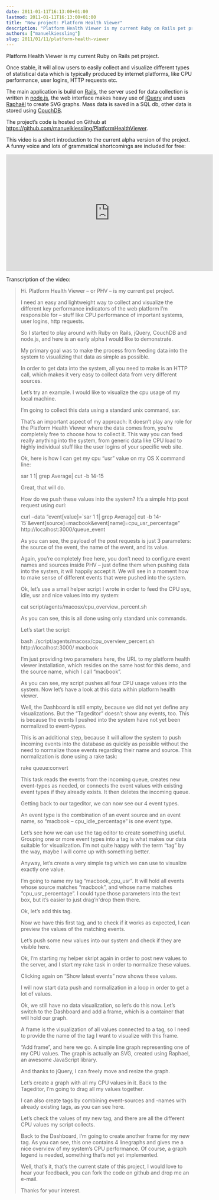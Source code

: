 ```yaml
---
date: 2011-01-11T16:13:00+01:00
lastmod: 2011-01-11T16:13:00+01:00
title: "New project: Platform Health Viewer"
description: "Platform Health Viewer is my current Ruby on Rails pet project."
authors: ["manuelkiessling"]
slug: 2011/01/11/platform-health-viewer
---
```


<p>
Platform Health Viewer is my current Ruby on Rails pet project.
</p>
<p>
Once stable, it will allow users to easily collect and visualize different types of statistical data which is typically produced by internet platforms, like CPU performance, user logins, HTTP requests etc.
</p>
<p>
The main application is build on <a href="http://rubyonrails.org/">Rails</a>, the server used for data collection is written in <a href="http://nodejs.org/">node.js</a>, the web interface makes heavy use of <a href="http://jquery.com/">jQuery</a> and uses <a href="http://raphaeljs.com/">Raphaël</a> to create SVG graphs. Mass data is saved in a SQL db, other data is stored using <a href="http://couchdb.apache.org/">CouchDB</a>.
</p>
<p>
The project’s code is hosted on Github at <a href="https://github.com/manuelkiessling/PlatformHealthViewer">https://github.com/manuelkiessling/PlatformHealthViewer</a>.
</p>
<p>
This video is a short introduction to the current alpha version of the project. A funny voice and lots of grammatical shortcomings are included for free:
</p>

<iframe width="560" height="315" src="https://www.youtube.com/embed/HI6SRqz_3D0?si=yvuGFMJWXNDPIIoK" title="YouTube video player" frameborder="0" allow="accelerometer; autoplay; clipboard-write; encrypted-media; gyroscope; picture-in-picture; web-share" allowfullscreen></iframe>

<br>
<p>
</p><p>

Transcription of the video:

</p><blockquote>
Hi. Platform Health Viewer – or PHV – is my current pet project.
<p>
I need an easy and lightweight way to collect and visualize the different key performance indicators of the web platform I’m responsible for – stuff like CPU performance of important systems, user logins, http requests.
</p><p>
So I started to play around with Ruby on Rails, jQuery, CouchDB and node.js, and here is an early alpha I would like to demonstrate.
</p><p>
My primary goal was to make the process from feeding data into the system to visualizing that data as simple as possible.
</p><p>
In order to get data into the system, all you need to make is an HTTP call, which makes it very easy to collect data from very different sources.
</p><p>
Let’s try an example. I would like to visualize the cpu usage of my local machine.
</p><p>
I’m going to collect this data using a standard unix command, sar.
</p><p>
That’s an important aspect of my approach: It doesn’t play any role for the Platform Health Viewer where the data comes from, you’re completely free to choose how to collect it.
This way you can feed really anything into the system, from generic data like CPU load to highly individual stuff like the user logins of your specific web site.
</p><p>
Ok, here is how I can get my cpu “usr” value on my OS X command line:
</p><p>
sar 1 1| grep Average| cut -b 14-15
</p><p>
Great, that will do.
</p><p>
How do we push these values into the system? It’s a simple http post request using curl:
</p><p>
curl –data “event[value]=`sar 1 1| grep Average| cut -b 14-15`&amp;event[source]=macbook&amp;event[name]=cpu_usr_percentage” http://localhost:3000/queue_event
</p><p>
As you can see, the payload of the post requests is just 3 parameters: the source of the event, the name of the event, and its value.
</p><p>
Again, you’re completely free here, you don’t need to configure event names and sources inside PHV – just define them when pushing data into the system, it will happily accept it. We will see in a moment how to make sense of different events that were pushed into the system.
</p><p>
Ok, let’s use a small helper script I wrote in order to feed the CPU sys, idle, usr and nice values into my system:
</p><p>
cat script/agents/macosx/cpu_overview_percent.sh
</p><p>
As you can see, this is all done using only standard unix commands.
</p><p>
Let’s start the script:
</p><p>
bash ./script/agents/macosx/cpu_overview_percent.sh http://localhost:3000/ macbook
</p><p>
I’m just providing two parameters here, the URL to my platform health viewer installation, which resides on the same host for this demo, and the source name, which I call “macbook”.
</p><p>
As you can see, my script pushes all four CPU usage values into the system. Now let’s have a look at this data within platform health viewer.
</p><p>
Well, the Dashboard is still empty, because we did not yet define any visualizations. But the “Tageditor” doesn’t show any events, too. This is because the events I pushed into the system have not yet been normalized to event-types.
</p><p>
This is an additional step, because it will allow the system to push incoming events into the database as quickly as possible without the need to normalize those events regarding their name and source. This normalization is done using a rake task:
</p><p>
rake queue:convert
</p><p>
This task reads the events from the incoming queue, creates new event-types as needed, or connects the event values with existing event types if they already exists. It then deletes the incoming queue.
</p><p>
Getting back to our tageditor, we can now see our 4 event types.
</p><p>
An event type is the combination of an event source and an event name, so “macbook – cpu_idle_percentage” is one event type.
</p><p>
Let’s see how we can use the tag editor to create something useful. Grouping one or more event types into a tag is what makes our data suitable for visualization. I’m not quite happy with the term “tag” by the way, maybe I will come up with something better.
</p><p>
Anyway, let’s create a very simple tag which we can use to visualize exactly one value.
</p><p>
I’m going to name my tag “macbook_cpu_usr”. It will hold all events whose source matches “macbook”, and whose name matches “cpu_usr_percentage”. I could type those parameters into the text box, but it’s easier to just drag’n'drop them there.
</p><p>
Ok, let’s add this tag.
</p><p>
Now we have this first tag, and to check if it works as expected, I can preview the values of the matching events.
</p><p>
Let’s push some new values into our system and check if they are visible here.
</p><p>
Ok, I’m starting my helper skript again in order to post new values to the server, and I start my rake task in order to normalize these values.
</p><p>
Clicking again on “Show latest events” now shows these values.
</p><p>
I will now start data push and normalization in a loop in order to get a lot of values.
</p><p>
Ok, we still have no data visualization, so let’s do this now. Let’s switch to the Dashboard and add a frame, which is a container that will hold our graph.
</p><p>
A frame is the visualization of all values connected to a tag, so I need to provide the name of the tag I want to visualize with this frame.
</p><p>
“Add frame”, and here we go. A simple line graph representing one of my CPU values. The graph is actually an SVG, created using Raphael, an awesome JavaScript library.
</p><p>
And thanks to jQuery, I can freely move and resize the graph.
</p><p>
Let’s create a graph with all my CPU values in it. Back to the Tageditor, I’m going to drag all my values together.
</p><p>
I can also create tags by combining event-sources and -names with already existing tags, as you can see here.
</p><p>
Let’s check the values of my new tag, and there are all the different CPU values my script collects.
</p><p>
Back to the Dashboard, I’m going to create another frame for my new tag. As you can see, this one contains 4 linegraphs and gives me a nice overview of my system’s CPU performance. Of course, a graph legend is needed, something that’s not yet implemented.
</p><p>
Well, that’s it, that’s the current state of this project, I would love to hear your feedback, you can fork the code on github and drop me an e-mail.
</p><p>
Thanks for your interest.
</p></blockquote>
